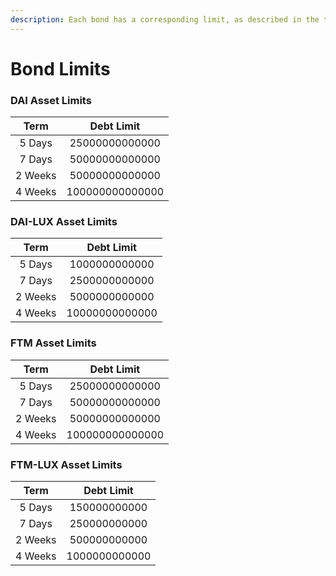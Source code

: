 ```yaml
---
description: Each bond has a corresponding limit, as described in the tables below.
---
```


# Bond Limits

### DAI Asset Limits

|   Term  |    Debt Limit   |
| :-----: | :-------------: |
|  5 Days |  25000000000000 |
|  7 Days |  50000000000000 |
| 2 Weeks |  50000000000000 |
| 4 Weeks | 100000000000000 |

### DAI-LUX Asset Limits

|   Term  |   Debt Limit   |
| :-----: | :------------: |
|  5 Days |  1000000000000 |
|  7 Days |  2500000000000 |
| 2 Weeks |  5000000000000 |
| 4 Weeks | 10000000000000 |

### FTM Asset Limits

|   Term  |    Debt Limit   |
| :-----: | :-------------: |
|  5 Days |  25000000000000 |
|  7 Days |  50000000000000 |
| 2 Weeks |  50000000000000 |
| 4 Weeks | 100000000000000 |

### FTM-LUX Asset Limits

|   Term  |   Debt Limit  |
| :-----: | :-----------: |
|  5 Days |  150000000000 |
|  7 Days |  250000000000 |
| 2 Weeks |  500000000000 |
| 4 Weeks | 1000000000000 |
